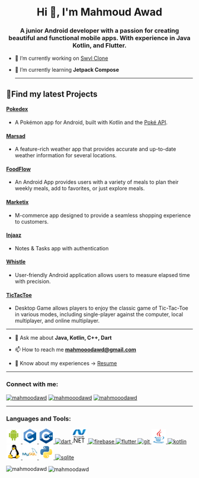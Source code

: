 <h1 align="center">Hi 👋, I'm Mahmoud Awad</h1>
<h3 align="center">A junior Android developer with a passion for creating beautiful and functional mobile apps. With experience in Java Kotlin, and Flutter.</h3>

- 🔭 I’m currently working on [Swvl Clone](https://github.com/mahmoodawd/SwvlClone)

- 🌱 I’m currently learning **Jetpack Compose**
  
  ---

## 🔭Find my latest Projects

  #### [Pokedex](https://github.com/mahmoodawd/Pokedex)
  -  A Pokémon app for Android, built with Kotlin and the [Poké API](https://pokeapi.co/).

  #### [Marsad](https://github.com/mahmoodawd/Marsad)
  -  A  feature-rich weather app that provides accurate and up-to-date weather information for several locations.

  #### [FoodFlow](https://github.com/mahmoodawd/FoodFlow)
  - An Android App provides users with a variety of meals to plan their weekly meals, add to favorites, or just explore meals.

  #### [Marketix](https://github.com/mahmoodawd/Marketix)
  -  M-commerce app designed to provide a seamless shopping experience to customers.

  #### [Injaaz](https://github.com/mahmoodawd/oibsip-Injaaz)
  -  Notes & Tasks app with authentication

  #### [Whistle](https://github.com/mahmoodawd/oibsip-Whistle)
  -  User-friendly Android application allows users to measure elapsed time with precision.
  
  #### [TicTacToe](https://github.com/mahmoodawd/TicTacToe)
  -  Desktop Game allows players to enjoy the classic game of Tic-Tac-Toe in various modes, including single-player against the computer, local multiplayer, and online multiplayer.
---

- 💬 Ask me about **Java, Kotlin, C++, Dart**

- 📫 How to reach me **mahmooodawd@gmail.com**

- 📄 Know about my experiences -> [Resume](https://docs.google.com/document/d/1F7TdtKEq6fL4YswehN9XrePffFIagrd1Xl5pEs8cvy4/edit?usp=sharing)
  
---
<h3 align="left">Connect with me:</h3>
<p align="left">
<a href="https://linkedin.com/in/mahmoodawd" target="blank"><img align="center" src="https://raw.githubusercontent.com/rahuldkjain/github-profile-readme-generator/master/src/images/icons/Social/linked-in-alt.svg" alt="mahmoodawd" height="30" width="40" /></a>
<a href="https://wa.me/+201141680631" target="blank"><img align="center" src="https://raw.githubusercontent.com/rahuldkjain/github-profile-readme-generator/master/src/images/icons/Social/whatsapp.svg" alt="mahmooodawd" height="30" width="40" /></a>
<a href="mailto:abdofahd20000@gmail.com" target="blank"><img align="center" src="https://www.svgrepo.com/download/223047/gmail.svg" alt="mahmooodawd" height="30" width="40" /></a>
</p>

---
<h3 align="left">Languages and Tools:</h3>
<p align="left"> <a href="https://developer.android.com" target="_blank" rel="noreferrer"> <img src="https://raw.githubusercontent.com/devicons/devicon/master/icons/android/android-original-wordmark.svg" alt="android" width="40" height="40"/> </a> <a href="https://www.cprogramming.com/" target="_blank" rel="noreferrer"> <img src="https://raw.githubusercontent.com/devicons/devicon/master/icons/c/c-original.svg" alt="c" width="40" height="40"/> </a> <a href="https://www.w3schools.com/cpp/" target="_blank" rel="noreferrer"> <img src="https://raw.githubusercontent.com/devicons/devicon/master/icons/cplusplus/cplusplus-original.svg" alt="cplusplus" width="40" height="40"/> </a> <a href="https://dart.dev" target="_blank" rel="noreferrer"> <img src="https://www.vectorlogo.zone/logos/dartlang/dartlang-icon.svg" alt="dart" width="40" height="40"/> </a> <a href="https://dotnet.microsoft.com/" target="_blank" rel="noreferrer"> <img src="https://raw.githubusercontent.com/devicons/devicon/master/icons/dot-net/dot-net-original-wordmark.svg" alt="dotnet" width="40" height="40"/> </a> <a href="https://firebase.google.com/" target="_blank" rel="noreferrer"> <img src="https://www.vectorlogo.zone/logos/firebase/firebase-icon.svg" alt="firebase" width="40" height="40"/> </a> <a href="https://flutter.dev" target="_blank" rel="noreferrer"> <img src="https://www.vectorlogo.zone/logos/flutterio/flutterio-icon.svg" alt="flutter" width="40" height="40"/> </a> <a href="https://git-scm.com/" target="_blank" rel="noreferrer"> <img src="https://www.vectorlogo.zone/logos/git-scm/git-scm-icon.svg" alt="git" width="40" height="40"/> </a> <a href="https://www.java.com" target="_blank" rel="noreferrer"> <img src="https://raw.githubusercontent.com/devicons/devicon/master/icons/java/java-original.svg" alt="java" width="40" height="40"/> </a> <a href="https://kotlinlang.org" target="_blank" rel="noreferrer"> <img src="https://www.vectorlogo.zone/logos/kotlinlang/kotlinlang-icon.svg" alt="kotlin" width="40" height="40"/> </a> <a href="https://www.linux.org/" target="_blank" rel="noreferrer"> <img src="https://raw.githubusercontent.com/devicons/devicon/master/icons/linux/linux-original.svg" alt="linux" width="40" height="40"/> </a> <a href="https://www.mysql.com/" target="_blank" rel="noreferrer"> <img src="https://raw.githubusercontent.com/devicons/devicon/master/icons/mysql/mysql-original-wordmark.svg" alt="mysql" width="40" height="40"/> </a> <a href="https://www.python.org" target="_blank" rel="noreferrer"> <img src="https://raw.githubusercontent.com/devicons/devicon/master/icons/python/python-original.svg" alt="python" width="40" height="40"/> </a> <a href="https://www.sqlite.org/" target="_blank" rel="noreferrer"> <img src="https://www.vectorlogo.zone/logos/sqlite/sqlite-icon.svg" alt="sqlite" width="40" height="40"/> </a> </p>

<p><img align="left" src="https://github-readme-stats.vercel.app/api/top-langs?username=mahmoodawd&show_icons=true&locale=en&layout=compact" alt="mahmoodawd" /></p>

<p>&nbsp;<img align="center" src="https://github-readme-stats.vercel.app/api?username=mahmoodawd&show_icons=true&locale=en" alt="mahmoodawd" /></p>
